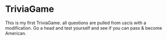 # TriviaGame
This is my first TriviaGame.  all questions are pulled from uscis with a modification. Go a head and test yourself and see if you can pass & become American.